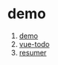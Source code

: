 # demo

1. [demo](https://n313893254.github.io/demo/senior4/index.html)
2. [vue-todo](https://n313893254.github.io/demo/vue-todoV2/index.html)
3. [resumer](https://n313893254.github.io/demo/resumer/dist/index.html)
